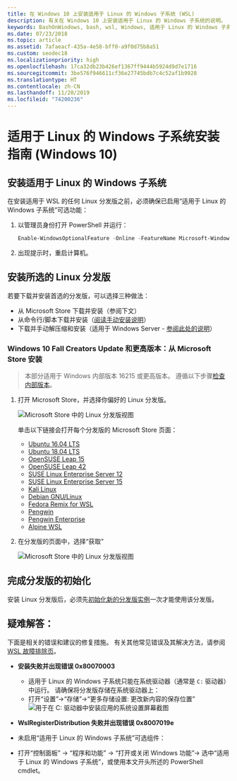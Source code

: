 ```yaml
---
title: 在 Windows 10 上安装适用于 Linux 的 Windows 子系统 (WSL)
description: 有关在 Windows 10 上安装适用于 Linux 的 Windows 子系统的说明。
keywords: BashOnWindows, bash, wsl, Windows, 适用于 Linux 的 Windows 子系统, windowssubsystem, ubuntu, debian, suse, Windows 10, 安装
ms.date: 07/23/2018
ms.topic: article
ms.assetid: 7afaeacf-435a-4e58-bff0-a9f0d75b8a51
ms.custom: seodec18
ms.localizationpriority: high
ms.openlocfilehash: 17ca32db23b426ef1367ff9444b5924d9d7e1716
ms.sourcegitcommit: 3be576f946611cf36e27745bdb7c4c52af1b9928
ms.translationtype: HT
ms.contentlocale: zh-CN
ms.lasthandoff: 11/20/2019
ms.locfileid: "74200236"
---
```

# <a name="windows-subsystem-for-linux-installation-guide-for-windows-10"></a>适用于 Linux 的 Windows 子系统安装指南 (Windows 10)

## <a name="install-the-windows-subsystem-for-linux"></a>安装适用于 Linux 的 Windows 子系统

在安装适用于 WSL 的任何 Linux 分发版之前，必须确保已启用“适用于 Linux 的 Windows 子系统”可选功能：

1. 以管理员身份打开 PowerShell 并运行：
    ```powershell
    Enable-WindowsOptionalFeature -Online -FeatureName Microsoft-Windows-Subsystem-Linux
    ```

2. 出现提示时，重启计算机。

## <a name="install-your-linux-distribution-of-choice"></a>安装所选的 Linux 分发版
若要下载并安装首选的分发版，可以选择三种做法：
* 从 Microsoft Store 下载并安装（参阅下文）
* 从命令行/脚本下载并安装（[阅读手动安装说明](install-manual.md)）
* 下载并手动解压缩和安装（适用于 Windows Server - [参阅此处的说明](install-on-server.md)）

### <a name="windows-10-fall-creators-update-and-later-install-from-the-microsoft-store"></a>Windows 10 Fall Creators Update 和更高版本：从 Microsoft Store 安装

> 本部分适用于 Windows 内部版本 16215 或更高版本。  遵循以下步骤[检查内部版本](troubleshooting.md#check-your-build-number)。 

1. 打开 Microsoft Store，并选择你偏好的 Linux 分发版。

    ![Microsoft Store 中的 Linux 分发版视图](media/store.png)

    单击以下链接会打开每个分发版的 Microsoft Store 页面：

    * [Ubuntu 16.04 LTS](https://www.microsoft.com/store/apps/9pjn388hp8c9)
    * [Ubuntu 18.04 LTS](https://www.microsoft.com/store/apps/9N9TNGVNDL3Q)
    * [OpenSUSE Leap 15](https://www.microsoft.com/store/apps/9n1tb6fpvj8c)
    * [OpenSUSE Leap 42](https://www.microsoft.com/store/apps/9njvjts82tjx)
    * [SUSE Linux Enterprise Server 12](https://www.microsoft.com/store/apps/9p32mwbh6cns)
    * [SUSE Linux Enterprise Server 15](https://www.microsoft.com/store/apps/9pmw35d7fnlx)
    * [Kali Linux](https://www.microsoft.com/store/apps/9PKR34TNCV07)
    * [Debian GNU/Linux](https://www.microsoft.com/store/apps/9MSVKQC78PK6)
    * [Fedora Remix for WSL](https://www.microsoft.com/store/apps/9n6gdm4k2hnc)
    * [Pengwin](https://www.microsoft.com/store/apps/9NV1GV1PXZ6P)
    * [Pengwin Enterprise](https://www.microsoft.com/store/apps/9N8LP0X93VCP)
    * [Alpine WSL](https://www.microsoft.com/store/apps/9p804crf0395)

1. 在分发版的页面中，选择“获取”

    ![Microsoft Store 中的 Linux 分发版视图](media/UbuntuStore.png)

## <a name="complete-initialization-of-your-distro"></a>完成分发版的初始化
安装 Linux 分发版后，必须先[初始化新的分发版实例](initialize-distro.md)一次才能使用该分发版。

## <a name="troubleshooting"></a>疑难解答： 

下面是相关的错误和建议的修复措施。 有关其他常见错误及其解决方法，请参阅 [WSL 故障排除页](troubleshooting.md)。

* **安装失败并出现错误 0x80070003**
    * 适用于 Linux 的 Windows 子系统只能在系统驱动器（通常是 `C:` 驱动器）中运行。 请确保将分发版存储在系统驱动器上：  
    * 打开“设置”->“存储”->“更多存储设置:    更改新内容的保存位置”
    ![用于在 C: 驱动器中安装应用的系统设置屏幕截图](media/AppStorage.png)
    
    
 * **WslRegisterDistribution 失败并出现错误 0x8007019e**   
  * 未启用“适用于 Linux 的 Windows 子系统”可选组件： 
   * 打开“控制面板” -> “程序和功能” -> “打开或关闭 Windows 功能”-> 选中“适用于 Linux 的 Windows 子系统”，或使用本文开头所述的 PowerShell cmdlet。    
